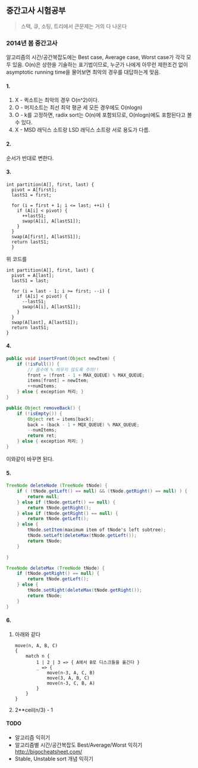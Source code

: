 중간고사 시험공부
--------

> 스택, 큐, 소팅, 트리에서 큰문제는 거의 다 나온다

### 2014년 봄 중간고사
알고리즘의 시간/공간복잡도에는 Best case, Average case, Worst case가 각각 모두
있음. O(n)은 상한을 기술하는 표기법이므로, 누군가 나에게 아무런 제한조건 없이
asymptotic running time을 물어보면 최악의 경우를 대답하는게 맞음.

#### 1.
1. X - 퀵소트는 최악의 경우 O(n^2)이다.
2. O - 머지소트는 최선 최악 평균 세 모든 경우에도 O(nlogn)
3. O - k를 고정하면, radix sort는 O(n)에 포함되므로, O(nlogn)에도 포함된다고 볼
       수 있다.
4. X - MSD 래딕스 소트랑 LSD 래딕스 소트랑 서로 용도가 다름.

#### 2.
순서가 반대로 변한다.

#### 3.
```
int partition(A[], first, last) {
  pivot = A[first];
  lastS1 = first;

  for (i = first + 1; i <= last; ++i) {
    if (A[i] < pivot) {
      ++lastS1;
      swap(A[i], A[lastS1]);
    }
  }
  swap(A[first], A[lastS1]);
  return lastS1;
  }
```

위 코드를

```
int partition(A[], first, last) {
  pivot = A[last];
  lastS1 = last;

  for (i = last - 1; i >= first; --i) {
    if (A[i] < pivot) {
      --lastS1;
      swap(A[i], A[lastS1]);
    }
  }
  swap(A[last], A[lastS1]);
  return lastS1;
}
```

#### 4.
```java
public void insertFront(Object newItem) {
    if (!isFull()) {
        // 음수에 % 씌우지 않도록 주의!!
        front = (front - 1 + MAX_QUEUE) % MAX_QUEUE;
        items[front] = newItem;
        ++numItems;
    } else { exception 처리; }
}

public Object removeBack() {
    if (!isEmpty()) {
        Object ret = items[back];
        back = (back - 1 + MQX_QUEUE) % MAX_QUEUE;
        --numItems;
        return ret;
    } else { exception 처리; }
}
```

이와같이 바꾸면 된다.

#### 5.
```java
TreeNode deleteNode (TreeNode tNode) {
    if ( (tNode.getLeft() == null) && (tNode.getRight() == null) ) {
        return null;
    } else if (tNode.getLeft() == null) {
        return tNode.getRight();
    } else if (tNode.getRight() == null) {
        return tNode.getLeft();
    } else {
        tNode.setItem(maximum item of tNode's left subtree);
        tNode.setLeft(deleteMax(tNode.getLeft());
        return tNode;
    }

}

TreeNode deleteMax (TreeNode tNode) {
    if (tNode.getRight() == null) {
        return tNode.getLeft();
    } else {
        tNode.setRight(deleteMax(tNode.getRight());
        return tNode;
    }
}
```

#### 6.
1.  아래와 같다

    ```
    move(n, A, B, C)
    {
        match n {
            1 | 2 | 3 => { A에서 B로 디스크들을 옮긴다 }
            _ => {
                move(n-3, A, C, B)
                move(3, A, B, C)
                move(n-3, C, B, A)
            }
        }
    }
    ```

2.  2**ceil(n/3) - 1

#### TODO
- 알고리즘 익히기
- 알고리즘별 시간/공간복잡도 Best/Average/Worst 익히기 http://bigocheatsheet.com/
- Stable, Unstable sort 개념 익히기
